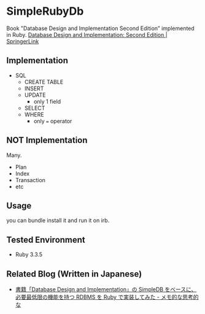 # SimpleRubyDb

Book "Database Design and Implementation Second Edition” implemented in Ruby.
[Database Design and Implementation: Second Edition | SpringerLink](https://link.springer.com/book/10.1007/978-3-030-33836-7)

## Implementation

- SQL
  - CREATE TABLE
  - INSERT
  - UPDATE
    - only 1 field
  - SELECT
  - WHERE
    - only `=` operator

## NOT Implementation

Many.

- Plan
- Index
- Transaction
- etc


## Usage

you can bundle install it and run it on irb.


## Tested Environment

- Ruby 3.3.5

## Related Blog (Written in Japanese)

- [書籍「Database Design and Implementation」の SimpleDB をベースに、必要最低限の機能を持つ RDBMS を Ruby で実装してみた - メモ的な思考的な](https://thinkami.hatenablog.com/entry/2024/12/14/223947)